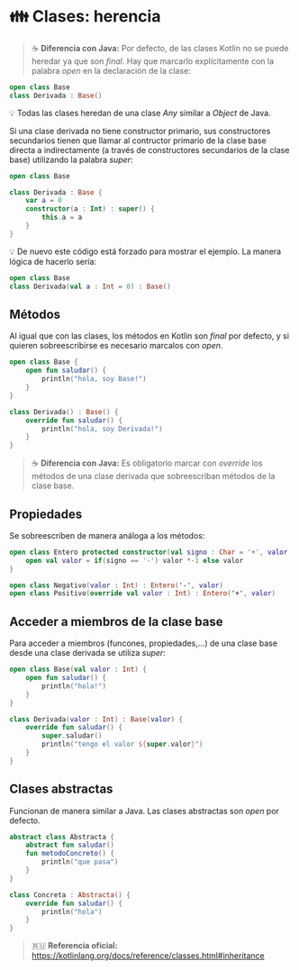 # :family: Clases: herencia

>:coffee: **Diferencia con Java:** Por defecto, de las clases Kotlin no se puede heredar ya que son _final_. Hay que marcarlo explícitamente con la palabra _open_ en la declaración de la clase:

```kotlin
open class Base
class Derivada : Base()
```

:bulb: Todas las clases heredan de una clase _Any_ similar a _Object_ de Java.

Si una clase derivada no tiene constructor primario, sus constructores secundarios tienen que llamar al contructor primario de la clase base directa a indirectamente (a través de constructores secundarios de la clase base) utilizando la palabra _super_:

```kotlin
open class Base

class Derivada : Base {
    var a = 0
    constructor(a : Int) : super() {
        this.a = a
    }
}
```

:bulb: De nuevo este código está forzado para mostrar el ejemplo. La manera lógica de hacerlo sería:
```kotlin
open class Base
class Derivada(val a : Int = 0) : Base()
```

## Métodos

Al igual que con las clases, los métodos en Kotlin son _final_ por defecto, y si quieren sobreescribirse es necesario marcalos con _open_.

```kotlin
open class Base {
    open fun saludar() {
        println("hola, soy Base!")
    }
}

class Derivada() : Base() {
    override fun saludar() {
        println("hola, soy Derivada!")
    }
}
```

>:coffee: **Diferencia con Java:** Es obligatorio marcar con _override_ los métodos de una clase derivada que sobreescriban métodos de la clase base.

## Propiedades

Se sobreescriben de manera análoga a los métodos:

```kotlin
open class Entero protected constructor(val signo : Char = '+', valor : Int) {
    open val valor = if(signo == '-') valor *-1 else valor
}

open class Negativo(valor : Int) : Entero('-', valor)
open class Positivo(override val valor : Int) : Entero('+', valor)
```

## Acceder a miembros de la clase base

Para acceder a miembros (funcones, propiedades,...) de una clase base desde una clase derivada se utiliza _super_:

```kotlin
open class Base(val valor : Int) {
    open fun saludar() {
        println("hola!")
    }
}

class Derivada(valor : Int) : Base(valor) {
    override fun saludar() {
        super.saludar()
        println("tengo el valor ${super.valor}")
    }
}
```

## Clases abstractas

Funcionan de manera similar a Java. Las clases abstractas son _open_ por defecto.

```kotlin
abstract class Abstracta {
    abstract fun saludar()
    fun metodoConcreto() {
        println("que pasa")
    }
}

class Concreta : Abstracta() {
    override fun saludar() {
        println("hola")
    }
}
```
>:ru: **Referencia oficial:** https://kotlinlang.org/docs/reference/classes.html#inheritance




